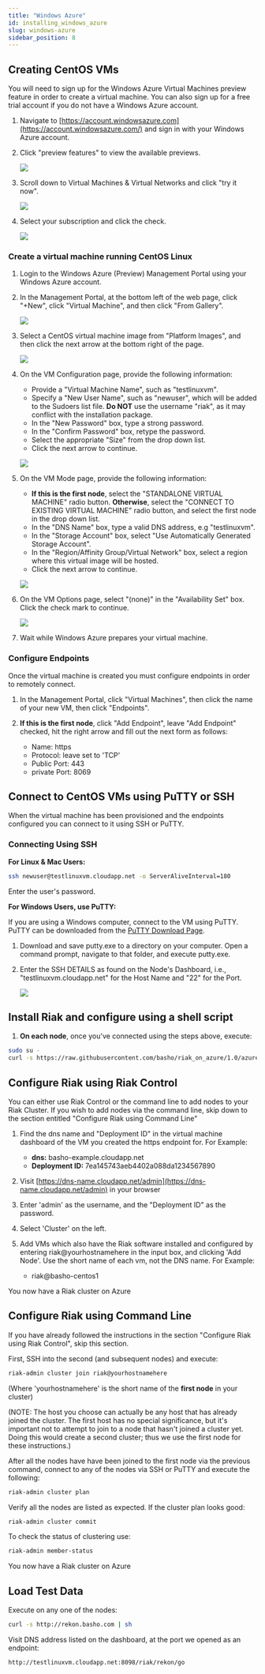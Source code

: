 ```yaml
---
title: "Windows Azure"
id: installing_windows_azure
slug: windows-azure
sidebar_position: 8
---
```


## Creating CentOS VMs

You will need to sign up for the Windows Azure Virtual Machines preview feature in order to create a virtual machine. You can also sign up for a free trial account if you do not have a Windows Azure account.

1. Navigate to [https://account.windowsazure.com](https://account.windowsazure.com/) and sign in with your Windows Azure account.

2. Click "preview features" to view the available previews.

   ![](/images/antares-iaas-preview-01.png)

3. Scroll down to Virtual Machines & Virtual Networks and click "try it now".

   ![](/images/antares-iaas-preview-02.png)

4. Select your subscription and click the check.

   ![](/images/antares-iaas-preview-04.png)

### Create a virtual machine running CentOS Linux

1. Login to the Windows Azure (Preview) Management Portal using your Windows Azure account.

2. In the Management Portal, at the bottom left of the web page, click "+New", click "Virtual Machine", and then click "From Gallery".

   ![](/images/createvm_small.png)

3. Select a CentOS virtual machine image from "Platform Images", and then click the next arrow at the bottom right of the page.

   ![](/images/vmconfiguration0.png)

4. On the VM Configuration page, provide the following information:

   * Provide a "Virtual Machine Name", such as "testlinuxvm".
   * Specify a "New User Name", such as "newuser", which will be added to the Sudoers list file.  **Do NOT** use the username "riak", as it may conflict with the installation package.
   * In the "New Password" box, type a strong password.
   * In the "Confirm Password" box, retype the password.
   * Select the appropriate "Size" from the drop down list.
   * Click the next arrow to continue.

   ![](/images/vmconfiguration1.png)

5. On the VM Mode page, provide the following information:

   * **If this is the first node**, select the "STANDALONE VIRTUAL MACHINE" radio button. **Otherwise**, select the "CONNECT TO EXISTING VIRTUAL MACHINE" radio button, and select the first node in the drop down list.
   * In the "DNS Name" box, type a valid DNS address, e.g "testlinuxvm".
   * In the "Storage Account" box, select "Use Automatically Generated Storage Account".
   * In the "Region/Affinity Group/Virtual Network" box, select a region where this virtual image will be hosted.
   * Click the next arrow to continue.

   ![](/images/vmconfiguration2.png)

6. On the VM Options page, select "(none)" in the "Availability Set" box. Click the check mark to continue.

   ![](/images/vmconfiguration3.png)

7. Wait while Windows Azure prepares your virtual machine.

### Configure Endpoints

Once the virtual machine is created you must configure endpoints in order to remotely connect.

1. In the Management Portal, click "Virtual Machines", then click the name of your new VM, then click "Endpoints".

2. **If this is the first node**, click "Add Endpoint", leave "Add Endpoint" checked, hit the right arrow and fill out the next form as follows:
   * Name: https
   * Protocol: leave set to 'TCP'
   * Public Port: 443
   * private Port: 8069

## Connect to CentOS VMs using PuTTY or SSH

When the virtual machine has been provisioned and the endpoints configured you can connect to it using SSH or PuTTY.

### Connecting Using SSH

**For Linux & Mac Users:**

```bash
ssh newuser@testlinuxvm.cloudapp.net -o ServerAliveInterval=180
```

Enter the user's password.

**For Windows Users, use PuTTY:**

If you are using a Windows computer, connect to the VM using PuTTY. PuTTY can be downloaded from the [PuTTY Download Page](http://www.chiark.greenend.org.uk/~sgtatham/putty/download.html).

1. Download and save putty.exe to a directory on your computer. Open a command prompt, navigate to that folder, and execute putty.exe.

2. Enter the SSH DETAILS as found on the Node's Dashboard, i.e., "testlinuxvm.cloudapp.net" for the Host Name and "22" for the Port.

   ![](/images/putty.png)

## Install Riak and configure using a shell script

1. **On each node**, once you've connected using the steps above, execute:

```bash
sudo su -
curl -s https://raw.githubusercontent.com/basho/riak_on_azure/1.0/azure_install_riak.sh | sh
```

## Configure Riak using Riak Control

You can either use Riak Control or the command line to add nodes to your Riak Cluster. If you wish to add nodes via the command line, skip down to the section entitled "Configure Riak using Command Line"

1. Find the dns name and "Deployment ID" in the virtual machine dashboard of the VM you created the https endpoint for.  For Example:
   * **dns:** basho-example.cloudapp.net
   * **Deployment ID:** 7ea145743aeb4402a088da1234567890

2. Visit [https://dns-name.cloudapp.net/admin](https://dns-name.cloudapp.net/admin) in your browser

3. Enter 'admin' as the username, and the "Deployment ID" as the password.

4. Select 'Cluster' on the left.

5. Add VMs which also have the Riak software installed and configured by entering riak@yourhostnamehere in the input box, and clicking 'Add Node'.  Use the short name of each vm, not the DNS name.  For Example:
   * riak@basho-centos1

You now have a Riak cluster on Azure

## Configure Riak using Command Line

If you have already followed the instructions in the section "Configure Riak using Riak Control", skip this section.

First, SSH into the second (and subsequent nodes) and execute:

```bash
riak-admin cluster join riak@yourhostnamehere
```

(Where 'yourhostnamehere' is the short name of the **first node** in your cluster)

(NOTE: The host you choose can actually be any host that has already joined the cluster. The first host has no special significance, but it's important not to attempt to join to a node that hasn't joined a cluster yet.  Doing this would create a second cluster; thus we use the first node for these instructions.)

After all the nodes have have been joined to the first node via the previous command, connect to any of the nodes via SSH or PuTTY and execute the following:

```bash
riak-admin cluster plan
```

Verify all the nodes are listed as expected.  If the cluster plan looks good:

```bash
riak-admin cluster commit
```

To check the status of clustering use:

```bash
riak-admin member-status
```

You now have a Riak cluster on Azure

## Load Test Data

Execute on any one of the nodes:

```bash
curl -s http://rekon.basho.com | sh
```

Visit DNS address listed on the dashboard, at the port we opened as an endpoint:

    http://testlinuxvm.cloudapp.net:8098/riak/rekon/go
